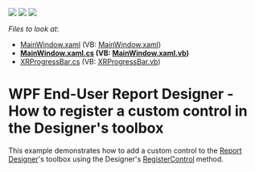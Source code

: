 <!-- default badges list -->
![](https://img.shields.io/endpoint?url=https://codecentral.devexpress.com/api/v1/VersionRange/128605210/2023.1)
[![](https://img.shields.io/badge/Open_in_DevExpress_Support_Center-FF7200?style=flat-square&logo=DevExpress&logoColor=white)](https://supportcenter.devexpress.com/ticket/details/T416384)
[![](https://img.shields.io/badge/📖_How_to_use_DevExpress_Examples-e9f6fc?style=flat-square)](https://docs.devexpress.com/GeneralInformation/403183)
<!-- default badges end -->
<!-- default file list -->
*Files to look at*:

* [MainWindow.xaml](./CS/MainWindow.xaml) (VB: [MainWindow.xaml](./VB/MainWindow.xaml))
* **[MainWindow.xaml.cs](./CS/MainWindow.xaml.cs) (VB: [MainWindow.xaml.vb](./VB/MainWindow.xaml.vb))**
* [XRProgressBar.cs](./CS/XRProgressBar.cs) (VB: [XRProgressBar.vb](./VB/XRProgressBar.vb))
<!-- default file list end -->
# WPF End-User Report Designer - How to register a custom control in the Designer's toolbox


This example demonstrates how to add a custom control to the <a href="https://documentation.devexpress.com/#XtraReports/CustomDocument114104">Report Designer</a>'s toolbox using the Designer's <a href="https://documentation.devexpress.com/#WPF/DevExpressXpfReportsUserDesignerReportDesigner_RegisterControl%7eT%7etopic">RegisterControl</a><strong> </strong>method.

<br/>


